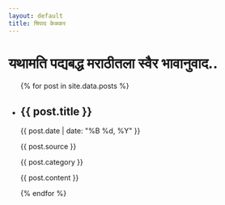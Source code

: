 ```yaml
---
layout: default
title: श्रिपाद केळकर
---
```

# यथामति पद्यबद्ध मराठीतला स्वैर भावानुवाद..

<ul>
    {% for post in site.data.posts %}
    <li>
        <h2>{{ post.title }}</h2>
        <time datetime="{{ post.date | date_to_xmlschema }}">{{ post.date | date: "%B %d, %Y" }}</time>
        <p>{{ post.source }}</p>
        <p>{{ post.category }}</p>
        <p>{{ post.content }}</p>
    </li>
    {% endfor %}
</ul>